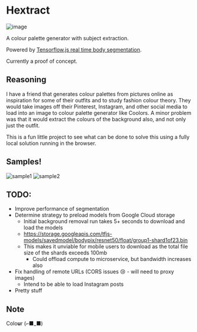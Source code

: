 # Hextract

![image](https://i.imgur.com/GFoIYag.png)

A colour palette generator with subject extraction.

Powered by [Tensorflow.js real time body segmentation](https://github.com/tensorflow/tfjs-models/tree/master/body-segmentation/).

Currently a proof of concept.

## Reasoning

I have a friend that generates colour palettes from pictures online as inspiration for some of their outfits and to study fashion colour theory. They would take images off their Pinterest, Instagram, and other social media to load into an image to colour palette generator like Coolors. A minor problem was that it would extract the colours of the background also, and not only just the outfit.

This is a fun little project to see what can be done to solve this using a fully local solution running in the browser.

## Samples!

![sample1](https://i.imgur.com/MEs21EF.png)
![sample2](https://i.imgur.com/Slb0wC0.png)

## TODO:

- Improve performance of segmentation
- Determine strategy to preload models from Google Cloud storage
  - Initial background removal run takes 5+ seconds to download and load the models
  - https://storage.googleapis.com/tfjs-models/savedmodel/bodypix/resnet50/float/group1-shard1of23.bin
  - This makes it unviable for mobile users to download as the total file size of the shards exceeds 100mb
    - Could offload compute to microservice, but bandwidth increases also
- Fix handling of remote URLs (CORS issues 😢 - will need to proxy images)
  - Intend to be able to load Instagram posts
- Pretty stuff

## Note

Colo**u**r (⌐■_■)